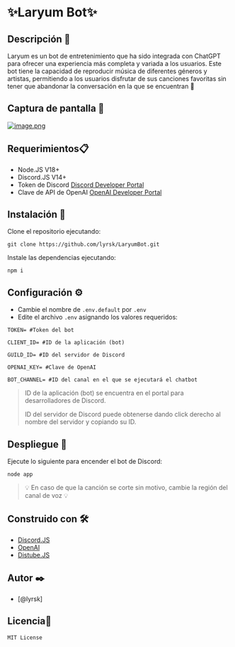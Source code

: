 # ✨Laryum Bot✨


## Descripción 💫
Laryum es un bot de entretenimiento que ha sido integrada con ChatGPT para ofrecer una experiencia más completa y variada a los usuarios. Este bot tiene la capacidad de reproducir música de diferentes géneros y artistas, permitiendo a los usuarios disfrutar de sus canciones favoritas sin tener que abandonar la conversación en la que se encuentran 🤖

## Captura de pantalla 📌
[![image.png](https://i.postimg.cc/GmwPzkPs/image.png)](https://postimg.cc/ZCHy5vMT)

## Requerimientos📋
- Node.JS V18+
- Discord.JS V14+
- Token de Discord [Discord Developer Portal](https://discord.com/developers/applications)
- Clave de API de OpenAI [OpenAI Developer Portal](https://platform.openai.com/account/api-keys)

## Instalación 🔧
Clone el repositorio ejecutando:
```
git clone https://github.com/lyrsk/LaryumBot.git
```
Instale las dependencias ejecutando:
```
npm i
```

## Configuración ⚙️
- Cambie el nombre de `.env.default` por `.env`
- Edite el archivo `.env` asignando los valores requeridos:
```
TOKEN= #Token del bot

CLIENT_ID= #ID de la aplicación (bot)

GUILD_ID= #ID del servidor de Discord

OPENAI_KEY= #Clave de OpenAI

BOT_CHANNEL= #ID del canal en el que se ejecutará el chatbot
```
> ID de la aplicación (bot) se encuentra en el portal para desarrolladores de Discord.
>
> ID del servidor de Discord puede obtenerse dando click derecho al nombre del servidor y copiando su ID.

## Despliegue 🚀
Ejecute lo siguiente para encender el bot de Discord:
```
node app
```
> 💡 En caso de que la canción se corte sin motivo, cambie la región del canal de voz 💡

## Construido con 🛠️
- [Discord.JS](https://discord.js.org/#/) 
- [OpenAI](https://platform.openai.com)
- [Distube.JS](https://distube.js.org/#/)

## Autor ✒️
- [@lyrsk]

## Licencia📄
```
MIT License
```

